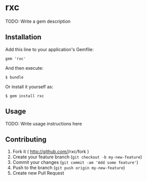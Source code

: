 # rxc

TODO: Write a gem description

## Installation

Add this line to your application's Gemfile:

    gem 'rxc'

And then execute:

    $ bundle

Or install it yourself as:

    $ gem install rxc

## Usage

TODO: Write usage instructions here

## Contributing

1. Fork it ( http://github.com/<my-github-username>/rxc/fork )
2. Create your feature branch (`git checkout -b my-new-feature`)
3. Commit your changes (`git commit -am 'Add some feature'`)
4. Push to the branch (`git push origin my-new-feature`)
5. Create new Pull Request
